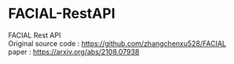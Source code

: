 # FACIAL-RestAPI
FACIAL Rest API  
Original source code : https://github.com/zhangchenxu528/FACIAL  
paper : https://arxiv.org/abs/2108.07938
